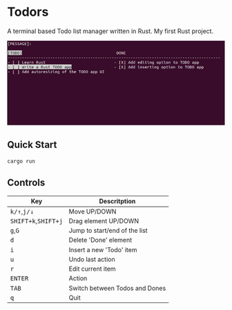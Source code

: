 # Todors

A terminal based Todo list manager written in Rust. My first Rust project.

![img](demo.png)

## Quick Start

```bash
cargo run
```

## Controls

| Key                                                 | Descritption                   |
|-----------------------------------------------------|--------------------------------|
| <kbd>k/↑</kbd>,<kbd>j/↓</kbd>                       | Move UP/DOWN                   |
| <kbd>SHIFT+k</kbd>,<kbd>SHIFT+j</kbd>               | Drag element UP/DOWN           |
| <kbd>g</kbd>,<kbd>G</kbd>                           | Jump to start/end of the list  |
| <kbd>d</kbd>                                        | Delete 'Done' element          |
| <kbd>i</kbd>                                        | Insert a new 'Todo' item       |
| <kbd>u</kbd>                                        | Undo last action               |
| <kbd>r</kbd>                                        | Edit current item              |
| <kbd>ENTER</kbd>                                    | Action                         |
| <kbd>TAB</kbd>                                      | Switch between Todos and Dones |
| <kbd>q</kbd>                                        | Quit                           |

